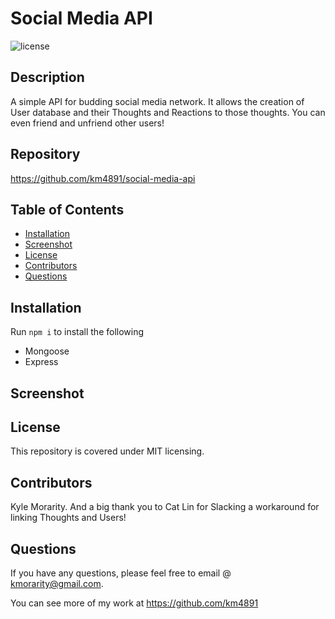   # Social Media API

  ![license](https://img.shields.io/badge/License-MIT-brightgreen.svg)

  ## Description

   A simple API for budding social media network. It allows the creation of User database and their Thoughts and Reactions to those thoughts. You can even friend and unfriend other users!

  ## Repository

  https://github.com/km4891/social-media-api

  ## Table of Contents
  - [Installation](#Installation)
  - [Screenshot](#Screenshot)
  - [License](#License)
  - [Contributors](#Contributors)
  - [Questions](#Questions)

  ## Installation

  Run ```npm i``` to install the following

  * Mongoose
  * Express

  ## Screenshot

  

  ## License

  This repository is covered under MIT licensing.

  ## Contributors

  Kyle Morarity. And a big thank you to Cat Lin for Slacking a workaround for linking Thoughts and Users! 
  


  ## Questions

  If you have any questions, please feel free to email @ kmorarity@gmail.com.
  
  You can see more of my work at https://github.com/km4891